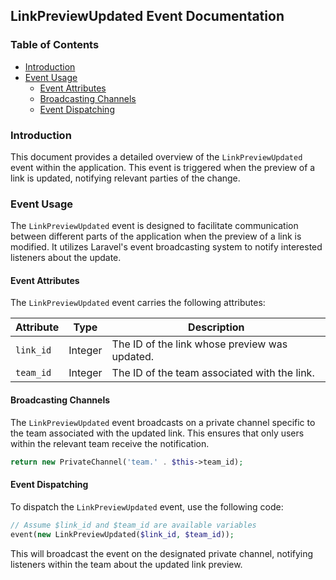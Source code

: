 ## LinkPreviewUpdated Event Documentation

### Table of Contents

* [Introduction](#introduction)
* [Event Usage](#event-usage)
    * [Event Attributes](#event-attributes)
    * [Broadcasting Channels](#broadcasting-channels)
    * [Event Dispatching](#event-dispatching)

### Introduction 

This document provides a detailed overview of the `LinkPreviewUpdated` event within the application. This event is triggered when the preview of a link is updated, notifying relevant parties of the change.

### Event Usage 

The `LinkPreviewUpdated` event is designed to facilitate communication between different parts of the application when the preview of a link is modified. It utilizes Laravel's event broadcasting system to notify interested listeners about the update.

#### Event Attributes

The `LinkPreviewUpdated` event carries the following attributes:

| Attribute | Type | Description |
|---|---|---|
| `link_id` | Integer | The ID of the link whose preview was updated. |
| `team_id` | Integer | The ID of the team associated with the link. |

#### Broadcasting Channels

The `LinkPreviewUpdated` event broadcasts on a private channel specific to the team associated with the updated link. This ensures that only users within the relevant team receive the notification.

```php
return new PrivateChannel('team.' . $this->team_id);
```

#### Event Dispatching

To dispatch the `LinkPreviewUpdated` event, use the following code:

```php
// Assume $link_id and $team_id are available variables
event(new LinkPreviewUpdated($link_id, $team_id));
```

This will broadcast the event on the designated private channel, notifying listeners within the team about the updated link preview.
